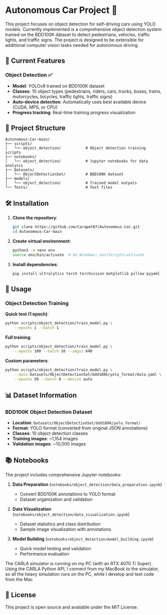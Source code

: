 # Autonomous Car Project 🚗

This project focuses on object detection for self-driving cars using YOLO models. Currently implemented is a comprehensive object detection system trained on the BDD100K dataset to detect pedestrians, vehicles, traffic lights, and traffic signs. The project is designed to be extensible for additional computer vision tasks needed for autonomous driving.

## 🚀 Current Features

### Object Detection ✅
- **Model**: YOLOv8 trained on BDD100K dataset
- **Classes**: 10 object types (pedestrians, riders, cars, trucks, buses, trains, motorcycles, bicycles, traffic lights, traffic signs)
- **Auto-device detection**: Automatically uses best available device (CUDA, MPS, or CPU)
- **Progress tracking**: Real-time training progress visualization

## 📁 Project Structure

```
Autonomous-Car-main/
├── scripts/
│   └── object_detection/           # Object detection training scripts
├── notebooks/
│   └── object_detection/           # Jupyter notebooks for data analysis
├── Datasets/
│   └── ObjectDetectionSet/         # BDD100K dataset
├── models/
│   └── object_detection/           # Trained model outputs
└── Tests/                          # Test files
```

## 🛠 Installation

1. **Clone the repository**:
   ```bash
   git clone https://github.com/Carapet07/Autonomous-Car.git
   cd Autonomous-Car-main
   ```

2. **Create virtual environment**:
   ```bash
   python3 -m venv env
   source env/bin/activate  # On Windows: env\Scripts\activate
   ```

3. **Install dependencies**:
   ```bash
   pip install ultralytics torch torchvision matplotlib pillow pyyaml tqdm seaborn
   ```

## 🚀 Usage

### Object Detection Training

**Quick test (1 epoch)**:
```bash
python scripts/object_detection/train_model.py \
    --epochs 1 --batch 1
```

**Full training**:
```bash
python scripts/object_detection/train_model.py \
    --epochs 100 --batch 16 --imgsz 640
```

**Custom parameters**:
```bash
python scripts/object_detection/train_model.py \
    --data Datasets/ObjectDetectionSet/bdd100k/yolo_format/data.yaml \
    --epochs 50 --batch 8 --device auto
```

## 📊 Dataset Information

### BDD100K Object Detection Dataset
- **Location**: `Datasets/ObjectDetectionSet/bdd100k/yolo_format/`
- **Format**: YOLO format (converted from original JSON annotations)
- **Classes**: 10 object detection classes
- **Training images**: ~1,154 images
- **Validation images**: ~10,000 images

## 📚 Notebooks

The project includes comprehensive Jupyter notebooks:

1. **Data Preparation** (`notebooks/object_detection/data_preparation.ipynb`)
   - Convert BDD100K annotations to YOLO format
   - Dataset organization and validation

2. **Data Visualization** (`notebooks/object_detection/data_visualization.ipynb`)
   - Dataset statistics and class distribution
   - Sample image visualization with annotations

3. **Model Building** (`notebooks/object_detection/model_building.ipynb`)
   - Quick model testing and validation
   - Performance evaluation


The CARLA simulator is running on my PC (with an RTX 4070 Ti Super). Using the CARLA Python API, I connect from my MacBook to the simulator, so all the heavy simulation runs on the PC, while I develop and test code from the Mac

## 📄 License

This project is open source and available under the MIT License.